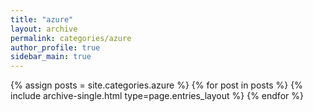 ```yaml
---
title: "azure"
layout: archive
permalink: categories/azure
author_profile: true
sidebar_main: true
---
```


{% assign posts = site.categories.azure %}
{% for post in posts %} {% include archive-single.html type=page.entries_layout %} {% endfor %}